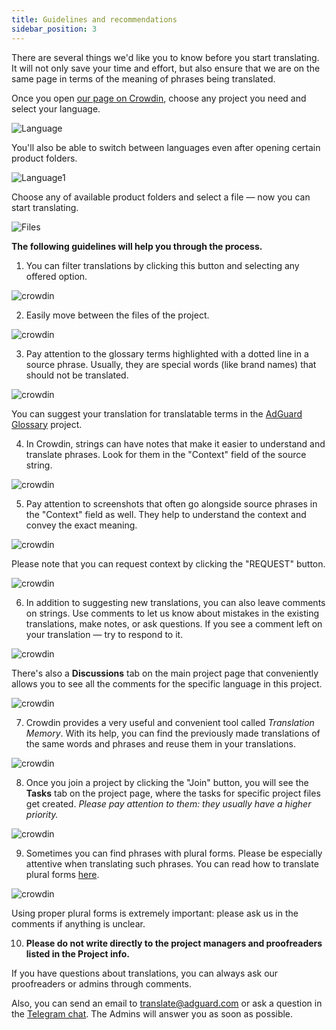 ```yaml
---
title: Guidelines and recommendations
sidebar_position: 3
---
```


There are several things we'd like you to know before you start translating. It will not only save your time and effort, but also ensure that we are on the same page in terms of the meaning of phrases being translated.

Once you open [our page on Crowdin](https://crowdin.com/profile/adguard/), choose any project you need and select your language.

![Language](https://cdn.adguard.com/content/Kb/ad_blocker/miscellaneous/adguard_translations/language.png)

You'll also be able to switch between languages even after opening certain product folders.

![Language1](https://cdn.adguard.com/content/Kb/ad_blocker/miscellaneous/adguard_translations/language1.png)

Choose any of available product folders and select a file — now you can start translating.

![Files](https://cdn.adguard.com/content/Kb/ad_blocker/miscellaneous/adguard_translations/files.png)

**The following guidelines will help you through the process.**

1. You can filter translations by clicking this button and selecting any offered option.

![crowdin](https://cdn.adguard.com/public/Adguard/kb/en/ag-translations/filter.png)

2. Easily move between the files of the project.

![crowdin](https://cdn.adguard.com/content/Kb/ad_blocker/miscellaneous/adguard_translations/filter_file.png)

3. Pay attention to the glossary terms highlighted with a dotted line in a source phrase. Usually, they are special words (like brand names) that should not be translated.

![crowdin](https://cdn.adguard.com/public/Adguard/kb/en/ag-translations/terms.png)

You can suggest your translation for translatable terms in the [AdGuard Glossary](https://crowdin.com/project/adguard-glossary) project.

4. In Crowdin, strings can have notes that make it easier to understand and translate phrases. Look for them in the "Context" field of the source string.

![crowdin](https://cdn.adguard.com/public/Adguard/kb/en/ag-translations/context-note.png)

5. Pay attention to screenshots that often go alongside source phrases in the "Context" field as well. They help to understand the context and convey the exact meaning.

![crowdin](https://cdn.adguard.com/public/Adguard/kb/en/ag-translations/screenshot.png)

Please note that you can request context by clicking the "REQUEST" button.

![crowdin](https://cdn.adguard.com/public/Adguard/kb/en/ag-translations/request.png)

6. In addition to suggesting new translations, you can also leave comments on strings. Use comments to let us know about mistakes in the existing translations, make notes, or ask questions. If you see a comment left on your translation — try to respond to it.

![crowdin](https://cdn.adguard.com/public/Adguard/kb/en/ag-translations/comments.png)

There's also a **Discussions** tab on the main project page that conveniently allows you to see all the comments for the specific language in this project.

![crowdin](https://cdn.adguard.com/public/Adguard/kb/en/ag-translations/discussions.png)

7. Crowdin provides a very useful and convenient tool called _Translation Memory_. With its help, you can find the previously made translations of the same words and phrases and reuse them in your translations.

![crowdin](https://cdn.adguard.com/public/Adguard/kb/en/ag-translations/tm.png)

8. Once you join a project by clicking the "Join" button, you will see the **Tasks** tab on the project page, where the tasks for specific project files get created. _Please pay attention to them: they usually have a higher priority._

![crowdin](https://cdn.adguard.com/public/Adguard/kb/en/ag-translations/tasks.png)

9. Sometimes you can find phrases with plural forms. Please be especially attentive when translating such phrases. You can read how to translate plural forms [here](https://kb.adguard.com/en/miscellaneous/plurals).

![crowdin](https://cdn.adguard.com/public/Adguard/kb/en/ag-translations/plurals.png)

Using proper plural forms is extremely important:  please ask us in the comments if anything is unclear.

10. **Please do not write directly to the project managers and proofreaders listed in the Project info.**

If you have questions about translations, you can always ask our proofreaders or admins through comments.

Also, you can send an email to [translate@adguard.com](mailto:translate@adguard.com) or ask a question in the [Telegram chat](https://t.me/joinchat/UVYTLcHbr8JmOGIy). The Admins will answer you as soon as possible.
